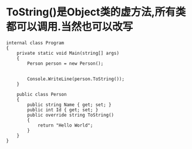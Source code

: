 # ToString()是Object类的虚方法,所有类都可以调用.当然也可以改写

    internal class Program
    {
        private static void Main(string[] args)
        {
            Person person = new Person();


            Console.WriteLine(person.ToString()); 
        }

        public class Person
        {
            public string Name { get; set; }
            public int Id { get; set; }
            public override string ToString()
            {
                return "Hello World";
            }
        }
    }
